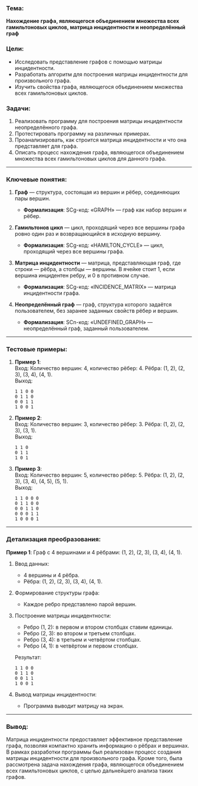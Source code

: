 ### Тема:  
**Нахождение графа, являющегося объединением множества всех гамильтоновых циклов, матрица инцидентности и неопределённый граф**

### Цели:  
- Исследовать представление графов с помощью матрицы инцидентности.
- Разработать алгоритм для построения матрицы инцидентности для произвольного графа.
- Изучить свойства графа, являющегося объединением множества всех гамильтоновых циклов.

### Задачи:  
1. Реализовать программу для построения матрицы инцидентности неопределённого графа.
2. Протестировать программу на различных примерах.
3. Проанализировать, как строится матрица инцидентности и что она представляет для графа.
4. Описать процесс нахождения графа, являющегося объединением множества всех гамильтоновых циклов для данного графа.

---

### Ключевые понятия:

1. **Граф** — структура, состоящая из вершин и рёбер, соединяющих пары вершин.
   - **Формализация**: SCg-код: «GRAPH» — граф как набор вершин и рёбер.

2. **Гамильтонов цикл** — цикл, проходящий через все вершины графа ровно один раз и возвращающийся в исходную вершину.
   - **Формализация**: SCg-код: «HAMILTON_CYCLE» — цикл, проходящий через все вершины графа.

3. **Матрица инцидентности** — матрица, представляющая граф, где строки — рёбра, а столбцы — вершины. В ячейке стоит 1, если вершина инцидентен ребру, и 0 в противном случае.
   - **Формализация**: SCg-код: «INCIDENCE_MATRIX» — матрица инцидентности графа.

4. **Неопределённый граф** — граф, структура которого задаётся пользователем, без заранее заданных свойств рёбер и вершин.
   - **Формализация**: SCn-код: «UNDEFINED_GRAPH» — неопределённый граф, заданный пользователем.

---

### Тестовые примеры:

1. **Пример 1**:  
   Вход: Количество вершин: 4, количество рёбер: 4. Рёбра: (1, 2), (2, 3), (3, 4), (4, 1).  
   Выход:  
   ```
   1 1 0 0  
   0 1 1 0  
   0 0 1 1  
   1 0 0 1  
   ```

2. **Пример 2**:  
   Вход: Количество вершин: 3, количество рёбер: 3. Рёбра: (1, 2), (2, 3), (3, 1).  
   Выход:  
   ```
   1 1 0  
   0 1 1  
   1 0 1  
   ```

3. **Пример 3**:  
   Вход: Количество вершин: 5, количество рёбер: 5. Рёбра: (1, 2), (2, 3), (3, 4), (4, 5), (5, 1).  
   Выход:  
   ```
   1 1 0 0 0  
   0 1 1 0 0  
   0 0 1 1 0  
   0 0 0 1 1  
   1 0 0 0 1  
   ```

---

### Детализация преобразования:

**Пример 1**: Граф с 4 вершинами и 4 рёбрами: (1, 2), (2, 3), (3, 4), (4, 1).

1. Ввод данных:
   - 4 вершины и 4 рёбра.
   - Рёбра: (1, 2), (2, 3), (3, 4), (4, 1).

2. Формирование структуры графа:
   - Каждое ребро представлено парой вершин.

3. Построение матрицы инцидентности:
   - Ребро (1, 2): в первом и втором столбцах ставим единицы.
   - Ребро (2, 3): во втором и третьем столбцах.
   - Ребро (3, 4): в третьем и четвёртом столбцах.
   - Ребро (4, 1): в четвёртом и первом столбцах.

   Результат:
   ```
   1 1 0 0  
   0 1 1 0  
   0 0 1 1  
   1 0 0 1  
   ```

4. Вывод матрицы инцидентности:
   - Программа выводит матрицу на экран.

---

### Вывод:

Матрица инцидентности предоставляет эффективное представление графа, позволяя компактно хранить информацию о рёбрах и вершинах. В рамках разработки программы был реализован процесс создания матрицы инцидентности для произвольного графа. Кроме того, была рассмотрена задача нахождения графа, являющегося объединением всех гамильтоновых циклов, с целью дальнейшего анализа таких графов.
